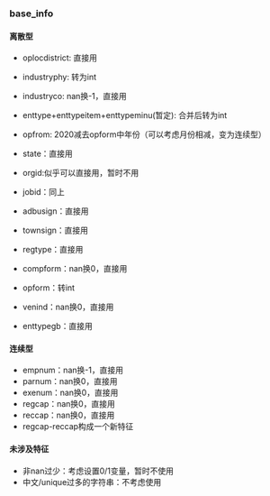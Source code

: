 ### base_info

#### 离散型

- oplocdistrict: 直接用
- industryphy: 转为int
- industryco: nan换-1，直接用
- enttype+enttypeitem+enttypeminu(暂定): 合并后转为int

- opfrom: 2020减去opform中年份（可以考虑月份相减，变为连续型）
- state：直接用
- orgid:似乎可以直接用，暂时不用
- jobid：同上
- adbusign：直接用
- townsign：直接用
- regtype：直接用
- compform：nan换0，直接用
- opform：转int
- venind：nan换0，直接用
- enttypegb：直接用

#### 连续型

- empnum：nan换-1，直接用
- parnum：nan换0，直接用
- exenum：nan换0，直接用
- regcap：nan换0，直接用
- reccap：nan换0，直接用
- regcap-reccap构成一个新特征

#### 未涉及特征

- 非nan过少：考虑设置0/1变量，暂时不使用
- 中文/unique过多的字符串：不考虑使用
